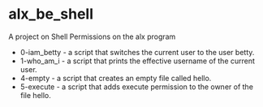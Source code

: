 # alx_be_shell
A project on Shell Permissions on the alx program

* 0-iam_betty - a script that switches the current user to the user betty.
* 1-who_am_i - a script that prints the effective username of the current user.
* 4-empty - a script that creates an empty file called hello.
* 5-execute - a script that adds execute permission to the owner of the file hello.
